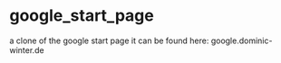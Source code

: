 # google_start_page
a clone of the google start page
it can be found here: google.dominic-winter.de
